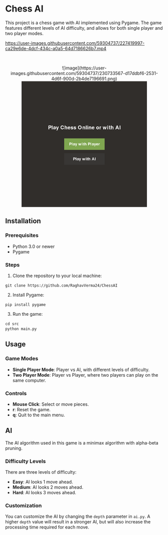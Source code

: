 <p>
  <p float="left" >
    <h1>Chess AI</h1>
  </p>

  <p>
   This project is a chess game with AI implemented using Pygame. The game features different levels of AI difficulty, and allows for both single player and two player modes.
   
  </p>
</p>

https://user-images.githubusercontent.com/59304737/227419997-ca29e6de-4dcf-434c-a0a5-64d7186626b7.mp4

<br>

<p float="left" align="center">
  ![image](https://user-images.githubusercontent.com/59304737/230733567-d17ddbf6-2531-4d6f-900d-2b4de7196691.png)
  <img src="https://github.com/RaghavVerma24/ChessAI/blob/main/assets/readme_imgs/menu.png?raw=true" alt="Menu Screenshot" width="400" height="400" /> 
</p>

## Installation

### Prerequisites
- Python 3.0 or newer
- Pygame

### Steps
1. Clone the repository to your local machine:
```
git clone https://github.com/RaghavVerma24/ChessAI
```

2. Install Pygame:
```
pip install pygame
```

3. Run the game:
```
cd src
python main.py
```

## Usage

### Game Modes
- **Single Player Mode**: Player vs AI, with different levels of difficulty.
- **Two Player Mode**: Player vs Player, where two players can play on the same computer.

### Controls
- **Mouse Click**: Select or move pieces.
- **r**: Reset the game.
- **q**: Quit to the main menu.

## AI

The AI algorithm used in this game is a minimax algorithm with alpha-beta pruning.

### Difficulty Levels

There are three levels of difficulty:
- **Easy**: AI looks 1 move ahead.
- **Medium**: AI looks 2 moves ahead.
- **Hard**: AI looks 3 moves ahead.

### Customization

You can customize the AI by changing the `depth` parameter in `ai.py`. A higher `depth` value will result in a stronger AI, but will also increase the processing time required for each move.
